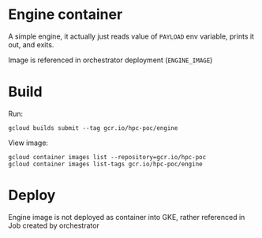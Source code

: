 # Engine container
A simple engine, it actually just reads value of `PAYLOAD` env variable, prints it out, and exits.

Image is referenced in orchestrator deployment (`ENGINE_IMAGE`)

# Build
Run:
```
gcloud builds submit --tag gcr.io/hpc-poc/engine
```
View image:
```
gcloud container images list --repository=gcr.io/hpc-poc
gcloud container images list-tags gcr.io/hpc-poc/engine
```

# Deploy
Engine image is not deployed as container into GKE, rather referenced in Job created by orchestrator





